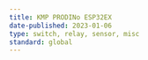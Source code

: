 ```yaml
---
title: KMP PRODINo ESP32EX
date-published: 2023-01-06
type: switch, relay, sensor, misc
standard: global
---
```

